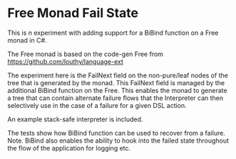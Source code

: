 # Free Monad Fail State

This is n experiment with adding support for a BiBind function on a Free monad in C#.

The Free monad is based on the code-gen Free from https://github.com/louthy/language-ext

The experiment here is the FailNext field on the non-pure/leaf nodes of the tree that is generated by the monad.
This FailNext field is managed by the additional BiBind function on the Free.
This enables the monad to generate a tree that can contain alternate failure flows that the Interpreter can then selectively use in the case of a failure for a given DSL action.

An example stack-safe interpreter is included.

The tests show how BiBind function can be used to recover from a failure.
Note. BiBind also enables the ability to hook into the failed state throughout the flow of the application for logging etc.


